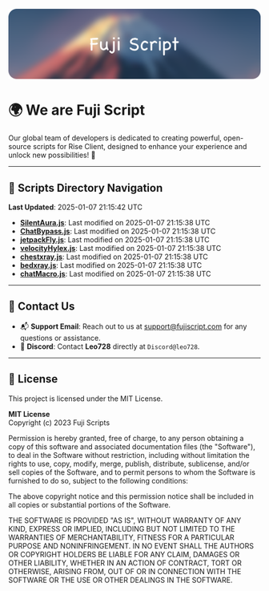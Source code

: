 ![Banner](.github/b.webp)

# 🌍 **We are Fuji Script**

Our global team of developers is dedicated to creating powerful, open-source scripts for Rise Client, designed to enhance your experience and unlock new possibilities! 🌟

---
<!-- SCRIPTS_NAVIGATION_START -->
## 📂 **Scripts Directory Navigation**

**Last Updated**: 2025-01-07 21:15:42 UTC

- **[SilentAura.js](scripts/SilentAura.js)**: Last modified on 2025-01-07 21:15:38 UTC
- **[ChatBypass.js](scripts/ChatBypass.js)**: Last modified on 2025-01-07 21:15:38 UTC
- **[jetpackFly.js](scripts/jetpackFly.js)**: Last modified on 2025-01-07 21:15:38 UTC
- **[velocityHylex.js](scripts/velocityHylex.js)**: Last modified on 2025-01-07 21:15:38 UTC
- **[chestxray.js](scripts/chestxray.js)**: Last modified on 2025-01-07 21:15:38 UTC
- **[bedxray.js](scripts/bedxray.js)**: Last modified on 2025-01-07 21:15:38 UTC
- **[chatMacro.js](scripts/chatMacro.js)**: Last modified on 2025-01-07 21:15:38 UTC

<!-- SCRIPTS_NAVIGATION_END -->

---

## 💬 **Contact Us**  
- 📬 **Support Email**: Reach out to us at [support@fujiscript.com](mailto:support@fujiscript.com) for any questions or assistance.  
- 💬 **Discord**: Contact **Leo728** directly at `Discord@leo728`.

---

## 📜 **License**

This project is licensed under the MIT License.  

**MIT License**  
Copyright (c) 2023 Fuji Scripts  

Permission is hereby granted, free of charge, to any person obtaining a copy of this software and associated documentation files (the "Software"), to deal in the Software without restriction, including without limitation the rights to use, copy, modify, merge, publish, distribute, sublicense, and/or sell copies of the Software, and to permit persons to whom the Software is furnished to do so, subject to the following conditions:  

The above copyright notice and this permission notice shall be included in all copies or substantial portions of the Software.  

THE SOFTWARE IS PROVIDED "AS IS", WITHOUT WARRANTY OF ANY KIND, EXPRESS OR IMPLIED, INCLUDING BUT NOT LIMITED TO THE WARRANTIES OF MERCHANTABILITY, FITNESS FOR A PARTICULAR PURPOSE AND NONINFRINGEMENT. IN NO EVENT SHALL THE AUTHORS OR COPYRIGHT HOLDERS BE LIABLE FOR ANY CLAIM, DAMAGES OR OTHER LIABILITY, WHETHER IN AN ACTION OF CONTRACT, TORT OR OTHERWISE, ARISING FROM, OUT OF OR IN CONNECTION WITH THE SOFTWARE OR THE USE OR OTHER DEALINGS IN THE SOFTWARE.  
